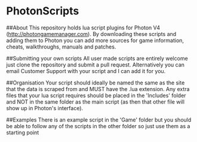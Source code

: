 # PhotonScripts

##About
This repository holds lua script plugins for Photon V4 (http://photongamemanager.com). 
By downloading these scripts and adding them to Photon you can add more sources for game information, cheats, walkthroughs, manuals and patches.

##Submitting your own scripts
All user made scripts are entirely welcome just clone the repository and submit a pull request. Alternatively you can email Customer Support with your script and I can add it for you.

##Organisation
Your script should ideally be named the same as the site that the data is scraped from and MUST have the .lua extension. 
Any extra files that your lua script requires should be placed in the 'Includes' folder and NOT in the same folder as the main script (as then that other file will show up in Photon's interface).

##Examples
There is an example script in the 'Game' folder but you should be able to follow any of the scripts in the other folder so just use them as a starting point